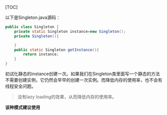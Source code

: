[TOC]

以下是Singleton.java源码：

```java
public class Singleton {
    private static Singleton instance=new Singleton();
    private Singleton(){

    }
    public static Singleton getInstance(){
        return instance;
    }
}
```

初试化静态的instance创建一次。如果我们在Singleton类里面写一个静态的方法不需要创建实例，它仍然会早早的创建一次实例。而降低内存的使用率，也不会有线程安全问题。

> 没有lazy loading的效果，从而降低内存的使用率。

**该种模式建议使用**